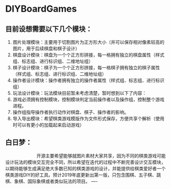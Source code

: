 # DIYBoardGames
## 目前设想需要以下几个模块：
1. 图片处理模块：主要用于切割图片为正方形大小（并可以保存相对像素较高的图片，用于后续棋盘和棋子设计）
2. 棋盘设计模块：棋盘为一个个正方形拼接，每一格拥有独立的棋盘属性（样式组、标志组、进行标识组、二维地址组）
3. 棋子设计模块：棋子为一个个正方形拼接，每一格棋子拥有独立的棋子属性（样式组、标志组、进行标识组、二维地址组）
4. 操作者设计模块：操作者拥有独立的操作者属性（样式组、标志组、进行标识组）
5. 玩法设计模块：玩法模块目前暂未考虑清楚，暂时想到以下了内容：
 1. 游戏必须拥有控制模块，控制模块判定当前操作者以及操作组，控制整个游戏进程。
 2. 操作组指导操作者执行动作对棋盘、棋子、操作者的影响。
6. 导入导出模块：希望棋类游戏模版作为文件形式保存，方便共享个解析（使用时可以有更小的加载起来启动游戏）

## 白日梦：
&emsp;&emsp;&emsp;&emsp;&emsp;&emsp;&emsp;开源主要希望能够就图片素材大家共享，因为不同的棋类游戏可能设计玩法的模块交互完全不同，所以希望在迭代的过程中不断完善设计交互模块，以期待能够生成满足绝大多数已知的棋类游戏的设计，并能提供给棋类爱好者一个棋类游戏DIY的好工具。预计2019年底更新出第一版，只包含围棋、五子棋、跳棋、象棋、国际象棋或者类似玩法的项目。
—-